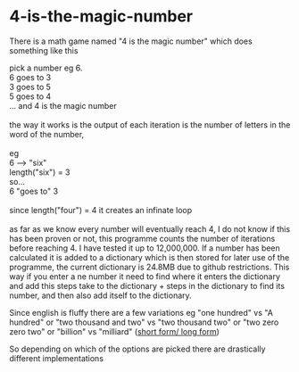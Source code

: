 # 4-is-the-magic-number

There is a math game named "4 is the magic number" which does something like this

pick a number eg 6.<br>
6 goes to 3<br>
3 goes to 5<br>
5 goes to 4 <br>
... and 4 is the magic number<br>
<br>
the way it works is the output of each iteration is the number of letters in the word of the number,<br>
<br>
eg<br>
6 --> "six"<br>
length("six") = 3<br>
so...<br>
6 "goes to" 3<br>
<br>
since length("four") = 4 it creates an infinate loop<br>
<br>
as far as we know every number will eventually reach 4, I do not know if this has been proven or not, this programme counts the number of iterations before reaching 4.
I have tested it up to 12,000,000. If a number has been calculated it is added to a dictionary which is then stored for later use of the programme, the current dictionary is 24.8MB due to github restrictions. This way if you enter a ne number it need to find where it enters the dictionary and add this steps take to the dictionary + steps in the dictionary to find its number, and then also add itself to the dictionary.

Since english is fluffy there are a few variations
eg "one hundred" vs "A hundred"
or "two thousand and two" vs "two thousand two" or "two zero zero two"
or "billion" vs "milliard" ([short form/ long form](https://simple.wikipedia.org/wiki/Names_for_large_numbers))

So depending on which of the options are picked there are drastically different implementations
